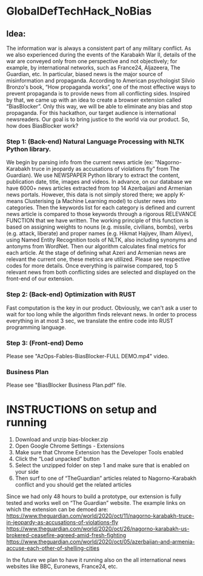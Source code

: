 # GlobalDefTechHack_NoBias

## Idea:
The information war is always a consistent part of any military conflict. As we also experienced during the events of the Karabakh War II,  details of the war are conveyed only from one perspective and not objectively; for example, by international networks, such as France24, Aljazeera, The Guardian, etc. In particular, biased news is the major source of misinformation and propaganda. According to American psychologist Silvio Bronzo's book, “How propaganda works”, one of the most effective ways to prevent propaganda is to provide news from all conflicting sides. Inspired by that, we came up with an idea to create a browser extension called “BiasBlocker”. Only this way, we will be able to eliminate any bias and stop propaganda. For this hackathon, our target audience is international newsreaders. Our goal is to bring justice to the world via our product. So, how 
does BiasBlocker work?

### Step 1: (Back-end) Natural Language Processing with NLTK Python library.
We begin by parsing info from the current news article (ex: "Nagorno-Karabakh truce in jeopardy as accusations of violations fly" from The Guardian). We use NEWSPAPER Python library to extract the content, publication date, title, images and videos. In advance, on our database we have 6000+ news articles extracted from top 14 Azerbaijani and Armenian news portals. However, this data is not simply stored there; we apply K-means Clusterising (a Machine Learning model) to cluster news into categories. Then the keywords list for each category is defined and current news article is compared to those keywords through a rigorous RELEVANCE FUNCTION that we have written. The working principle of this function is based on assigning weights to nouns (e.g. missile, civilians, bombs), verbs (e.g. attack, liberate) and proper names (e.g. Hikmat Hajiyev, Ilham Aliyev), using Named Entity Recognition tools of NLTK, also including synonyms and antonyms from WordNet. Then our algorithm calculates final metrics for each article. At the stage of defining what Azeri and Armenian news are relevant the current one, these metrics are utilized. Please see respective codes for more details. Once everything is pairwise compared, top 5 relevant news from both conflicting sides are selected and displayed on the front-end of our extension. 

### Step 2: (Back-end) Optimization with RUST
Fast computation is the key in our product. Obviously, we can't ask a user to wait for too long while the algorithm finds relevant news. In order to process everything in at most 3 sec, we translate the entire code into RUST programming language. 

### Step 3: (Front-end) Demo

Please see "AzOps-Fables-BiasBlocker-FULL DEMO.mp4" video.

### Business Plan

Please see "BiasBlocker Business Plan.pdf" file.


# INSTRUCTIONS on setup and running
1.	Download and unzip bias-blocker.zip 
2.	Open Google Chrome Settings - Extensions
3.	Make sure that Chrome Extension has the Developer Tools enabled
4.	Click the “Load unpacked” button
5.  Select the unzipped folder on step 1 and make sure that is enabled on your side
6.  Then surf to one of “TheGuardian” articles related to Nagorno-Karabakh conflict and you should get the related articles

Since we had only 48 hours to build a prototype, our extension is fully tested and works well on “The Guardian” website.
The example links on which the extension can be demoed are:
https://www.theguardian.com/world/2020/oct/11/nagorno-karabakh-truce-in-jeopardy-as-accusations-of-violations-fly
https://www.theguardian.com/world/2020/oct/26/nagorno-karabakh-us-brokered-ceasefire-agreed-amid-fresh-fighting
https://www.theguardian.com/world/2020/oct/05/azerbaijan-and-armenia-accuse-each-other-of-shelling-cities

In the future we plan to have it running also on the all international news websites like BBC, Euronews, France24, etc. 
